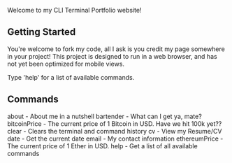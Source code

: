 Welcome to my CLI Terminal Portfolio website!

## Getting Started

You're welcome to fork my code, all I ask is you credit my page somewhere in your project! This project is designed to run in a web browser, and has not yet been optimized for mobile views.

Type 'help' for a list of available commands.

## Commands
about - About me in a nutshell
bartender - What can I get ya, mate?
bitcoinPrice - The current price of 1 Bitcoin in USD. Have we hit 100k yet??
clear - Clears the terminal and command history
cv - View my Resume/CV
date - Get the current date
email - My contact information
ethereumPrice - The current price of 1 Ether in USD.
help - Get a list of all available commands
